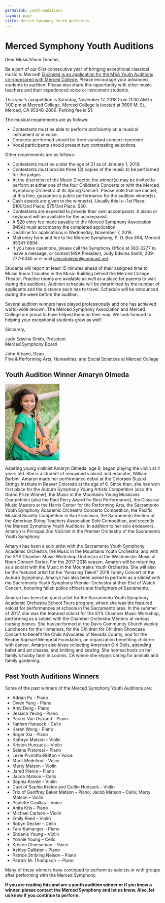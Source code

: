 ```yaml
---
permalink: youth-auditions
layout: page
title: Merced Symphony Youth Auditions
---
```


# Merced Symphony Youth Auditions

Dear Music/Voice Teacher,

Be a part of our 61st consecutive year of bringing exceptional classical music to Merced!  [Enclosed is an application for the MSA Youth Auditions co-sponsored with Merced College.](/assets/documents/MSA-Audition-Application-2018.doc)  Please encourage your advanced students to audition!  Please also share this opportunity with other music teachers and their experienced voice or instrument students.

This year’s competition is Saturday, November 17, 2018 from 11:00 AM to 1:00 pm at Merced College. Merced College is located at 3600 M. St., Merced, CA 95348-2806.  Parking fee is $1.

The musical requirements are as follows:

- Contestants must be able to perform proficiently on a musical instrument or in voice.
- Concerto performed should be from standard concert repertoire.
- Vocal participants should present two contrasting selections.

Other requirements are as follows:

- Contestants must be under the age of 21 as of January 1, 2019.
- Contestants must provide three (3) copies of the music to be performed for the judges.
- At the discretion of the Music Director, the winner(s) may be invited to perform at either one of the four Children’s Concerts or with the Merced Symphony Orchestra at its Spring Concert.  Please note that we cannot, at this time, guarantee a public performance for the audition winner(s).
- Cash awards are given to the winner(s). Usually this is--1st Place: $100/2nd Place: $75/3rd Place: $50.
- Contestants are expected to provide their own accompanist.  A piano or keyboard will be available for the accompanist.
- A $20 entry fee made payable to the Merced Symphony Association (MSA) must accompany the completed application.
- Deadline for applications is Wednesday, November 7, 2018.
- Mail entry form and fee to the Merced Symphony, P. O. Box 894, Merced 95341-0894.
- If you have questions, please call the Symphony Office at 383-3277 to leave a message, or contact MSA President, Judy Edwina Smith, 209-777-5345 or e-mail sierratrekker@comcast.net.

Students will report at least 15 minutes ahead of their assigned time to Music Room 1 located in the Music Building behind the Merced College Theater.  Practice rooms are available as well as a place for parents to wait during the auditions.  Audition schedule will be determined by the number of applicants and the distance each has to travel.  Schedule will be announced during the week before the audition.

Several audition winners have played professionally and one has achieved world-wide renown.  The Merced Symphony Association and Merced College are proud to have helped them on their way.  We look forward to helping your exceptional students grow as well!

Sincerely,

Judy Edwina Smith, President<br />
Merced Symphony Board

John Albano, Dean<br />
Fine & Performing Arts, Humanities, and Social Sciences at 
Merced College

## Youth Audition Winner Amaryn Olmeda

![Photo of Amaryn Olmeda](/assets/images/ya_winner.jpg)

Aspiring young violinist Amaryn Olmeda, age 9, began playing the violin at 4 years old. She is a student of renowned violinist and educator, William Barbini. Amaryn made her performance debut at the Colorado Suzuki Strings Institute in Beaver Colorado at the age of 6. Since then, she has won first place for the Auburn Symphony Young Artists Competition (also the Grand Prize Winner), the Music in the Mountains Young Musicians Competition (also the Paul Perry Award for Best Performance), the Classical Music Masters at the Harris Center for the Performing Arts, the Sacramento Youth Symphony Academic Orchestra Concerto Competition, the Pacific Musical Society Competition in San Francisco, the Sacramento Section of the American String Teachers Association Solo Competition, and recently the Merced Symphony Youth Auditions. In addition to her solo endeavors, Amaryn is Principal 2nd Violinist in the Premier Orchestra of the Sacramento Youth Symphony.

Amaryn has been a solo artist with the Sacramento Youth Symphony Academic Orchestra, the Music in the Mountains Youth Orchestra, and with the SYS Chamber Music Workshop Orchestra at the Westminster Music at Noon Concert Series. For the 2017-2018 season, Amaryn will be returning as a soloist with the Music in the Mountains Youth Orchestra. She will also be the featured artist for the “Amazing Talent” 2018 Family Concert of the Auburn Symphony. Amaryn has also been asked to perform as a soloist with the Sacramento Youth Symphony Premier Orchestra at their End of Watch Concert, honoring fallen police officers and firefighters of Sacramento.

Amaryn has been the guest artist for the Sacramento Youth Symphony Academic Orchestra School Tours program, where she was the featured soloist for performances at schools in the Sacramento area. In the summer of 2017, she was the featured soloist for the SYS Chamber Music Workshop, performing as a soloist with the Chamber Orchestra Mentors at various nursing homes. She has performed at the Davis Community Church weekly Luncheons for the Homeless, for the Children for Children Showcase Concert to benefit the Child Advocates of Nevada County, and for the Keaton Raphael Memorial Foundation, an organization benefiting children with cancer. Amaryn also loves collecting American Girl Dolls, attending ballet and art classes, and knitting and sewing. She homeschools on her family's hobby farm in Loomis, CA where she enjoys caring for animals and family gardening.

## Past Youth Auditions Winners

Some of the past winners of the Merced Symphony Youth Auditions are:

- Adrian Pu - Piano
- Owen Yang - Piano
- Amy Deng - Piano
- Jessica Yeung - Piano
- Parker Van Ostrand - Piano
- Nathan Hunsuck - Cello
- Karen Wong - Piano
- Roger Xia - Piano
- Kathryn Matson – Violin
- Kristen Hunsuck – Violin
- Selena Pistoresi – Piano
- Lexie Pivirotto-Britton – Voice
- Marit Medefind – Voice
- Marty Matson – Violin
- Jared Pierce – Piano
- Jacob Matson – Cello
- Sophia Kreide – Violin
- Duet of Sophia Kreide and Caitlin Hunsuck – Violin
- Trio of Geoffrey Baker Matson – Piano; Jacob Matson – Cello; Marty Matson – Violin
- Paulette Casillas – Voice
- Anita Kris – Piano
- Michael Carlson – Violin
- Emily Reed – Violin
- Robyn Decker – Cello
- Tara Kamanger – Piano
- Shoanie Young – Violin
- Yonnie Young – Cello
- Kristen Cheeseman – Voice
- Ashley Callister – Piano
- Patrice Stribling Nelson – Piano
- Patrick M. Thompson -- Piano

Many of these winners have continued to perform as soloists or with groups after performing with the Merced Symphony.

**If you are reading this and are a youth audition winner or if you know a winner, please contact the Merced Symphony and let us know. Also, let us know if you continue to perform.**
